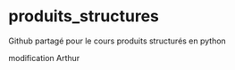 # produits_structures
Github partagé pour le cours produits structurés en python

modification Arthur